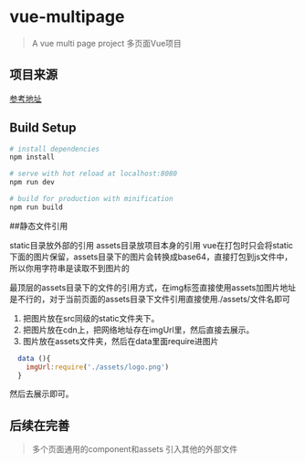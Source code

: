 # vue-multipage

> A vue multi page project
> 多页面Vue项目
## 项目来源
[参考地址](https://juejin.im/post/5a8e3f00f265da4e747fc700#heading-1)

## Build Setup

``` bash
# install dependencies
npm install

# serve with hot reload at localhost:8080
npm run dev

# build for production with minification
npm run build

```


##静态文件引用

static目录放外部的引用
assets目录放项目本身的引用
vue在打包时只会将static下面的图片保留，assets目录下的图片会转换成base64，直接打包到js文件中，所以你用字符串是读取不到图片的

最顶层的assets目录下的文件的引用方式，在img标签直接使用assets加图片地址是不行的，对于当前页面的assets目录下文件引用直接使用./assets/文件名即可
1. 把图片放在src同级的static文件夹下。
2. 把图片放在cdn上，把网络地址存在imgUrl里，然后直接<img :src="imgUrl">去展示。
3. 图片放在assets文件夹，然后在data里面require进图片
```js
  data (){
    imgUrl:require('./assets/logo.png')
  }
```
然后<img :src="imgUrl">去展示即可。

## 后续在完善
> 多个页面通用的component和assets
> 引入其他的外部文件

